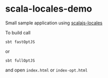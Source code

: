 # scala-locales-demo

Small sample application using [scalajs-locales](https://github.com/cquiroz/scalajs-locales)

To build call

```
sbt fastOptJS
```

or

```
sbt fullOptJS
```

and open `index.html` or `index-opt.html`